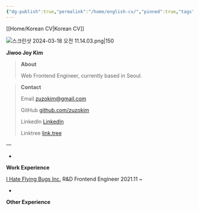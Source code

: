 ```yaml
---
{"dg-publish":true,"permalink":"/home/english-cv/","pinned":true,"tags":["gardenEntry"],"created":"2024-08-20","updated":"2024-08-20T23:17:00"}
---
```


[[Home/Korean CV\|Korean CV]]

![스크린샷 2024-03-18 오전 11.14.03.png|150](/img/user/%EC%8A%A4%ED%81%AC%EB%A6%B0%EC%83%B7%202024-03-18%20%EC%98%A4%EC%A0%84%2011.14.03.png)

**Jiwoo Joy Kim**


> **About** 
> 
> Web Frontend Engineer, currently based in Seoul.


> **Contact**
> 
> Email
> zuzokim@gmail.com
> 
> GitHub
> [github.com/zuzokim](https://github.com/zuzokim)
> 
> LinkedIn
> [LinkedIn](https://www.linkedin.com/in/%EC%A7%80%EC%9A%B0-%EA%B9%80-635921206?utm_source=share&utm_campaign=share_via&utm_content=profile&utm_medium=ios_app)
> 
> Linktree
> [link.tree](https://linktr.ee/zuzokim)



—

-
**Work Experience**

[I Hate Flying Bugs Inc.](https://www.ihateflyingbugs.com/en/main-en/)
R&D Frontend Engineer 2021.11 ~


-
**Other Experience**






